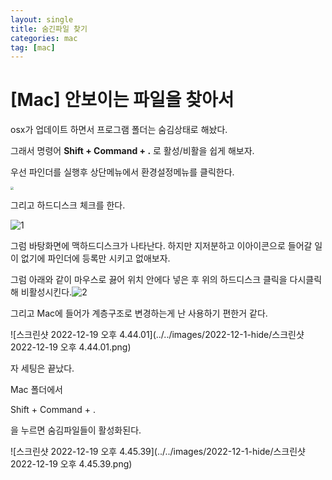 ```yaml
---
layout: single
title: 숨긴파일 찾기
categories: mac
tag: [mac]
---
```


# [Mac] 안보이는 파일을 찾아서

osx가 업데이트 하면서 프로그램 폴더는 숨김상태로 해놨다.

그래서 명령어 **Shift + Command +  .**  로 활성/비활을 쉽게 해보자.

우선 파인더를 실행후 상단메뉴에서 환경설정메뉴를 클릭한다.

<img src="../../images/2022-12-1-hide/스크린샷 2022-12-19 오후 10.38.20.png" style="zoom: 33%;" />

그리고 하드디스크 체크를 한다.

![1](../../images/2022-12-1-hide/1.jpg)

그럼 바탕화면에 맥하드디스크가 나타난다. 하지만 지저분하고 이아이콘으로 들어갈 일이 없기에 파인더에 등록만 시키고 없애보자.

그럼 아래와 같이 마우스로 끓어 위치 안에다 넣은 후 위의  하드디스크 클릭을 다시클릭해 비활성시킨다.![2](../../images/2022-12-1-hide/2.jpg)

그리고 Mac에 들어가 계층구조로 변경하는게 난 사용하기 편한거 같다.

![스크린샷 2022-12-19 오후 4.44.01](../../images/2022-12-1-hide/스크린샷 2022-12-19 오후 4.44.01.png)

자 세팅은 끝났다.

Mac 폴더에서

Shift + Command +  .

을 누르면 숨김파일들이 활성화된다.

![스크린샷 2022-12-19 오후 4.45.39](../../images/2022-12-1-hide/스크린샷 2022-12-19 오후 4.45.39.png)
